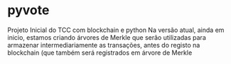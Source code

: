# pyvote
Projeto Inicial do TCC com blockchain e python 
Na versão atual, ainda em inicio, estamos criando árvores de Merkle que serão utilizadas para armazenar intermediariamente as transações, antes do registo na blockchain (que também será registrados em árvore de Merkle
